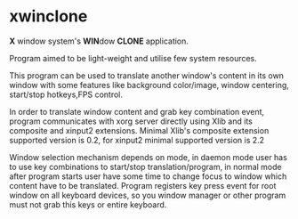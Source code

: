 # xwinclone

**X** window system's **WIN**dow **CLONE** application.

Program aimed to be light-weight and utilise few system resources.
    
This program can be used to translate another window's content in its
own window with some features like background color/image, window
centering, start/stop hotkeys,FPS control.

In order to translate window content and grab key combination event,
program communicates with xorg server directly using Xlib and its
composite and xinput2 extensions. Minimal Xlib's composite extension
supported version is 0.2, for xinput2 minimal supported version is 2.2

Window selection mechanism depends on mode, in daemon mode user has to
use key combinations to start/stop translation/program, in normal mode
after program starts user have some time to change focus to window
which content have to be translated. Program registers key press event
for root window on all keyboard devices, so you window manager or other
program must not grab this keys or entire keyboard.
